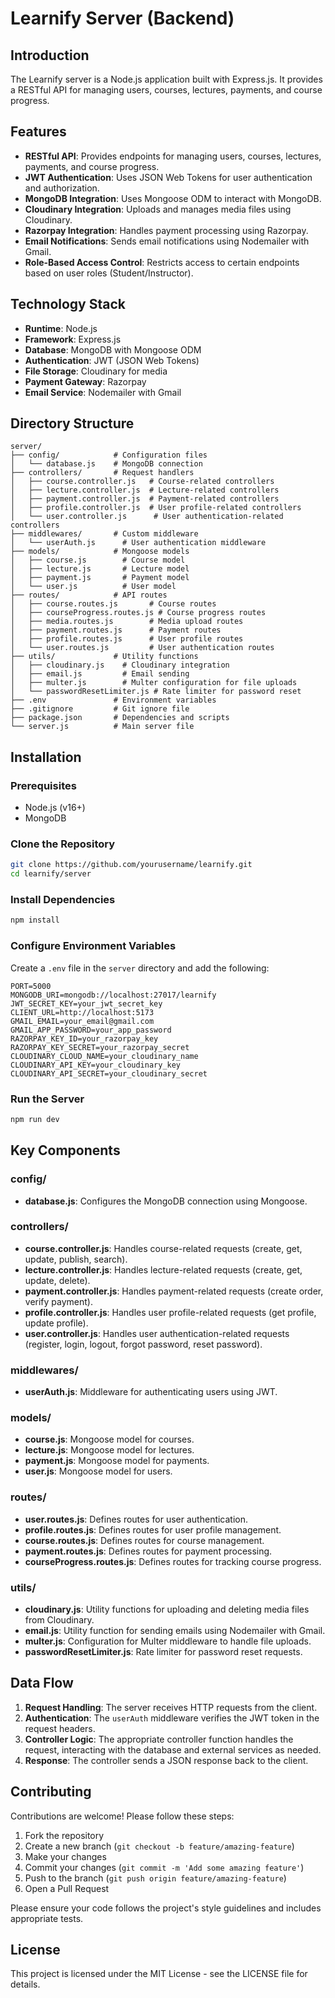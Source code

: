 # Learnify Server (Backend)

## Introduction

The Learnify server is a Node.js application built with Express.js. It provides a RESTful API for managing users, courses, lectures, payments, and course progress.

## Features

- **RESTful API**: Provides endpoints for managing users, courses, lectures, payments, and course progress.
- **JWT Authentication**: Uses JSON Web Tokens for user authentication and authorization.
- **MongoDB Integration**: Uses Mongoose ODM to interact with MongoDB.
- **Cloudinary Integration**: Uploads and manages media files using Cloudinary.
- **Razorpay Integration**: Handles payment processing using Razorpay.
- **Email Notifications**: Sends email notifications using Nodemailer with Gmail.
- **Role-Based Access Control**: Restricts access to certain endpoints based on user roles (Student/Instructor).

## Technology Stack

- **Runtime**: Node.js
- **Framework**: Express.js
- **Database**: MongoDB with Mongoose ODM
- **Authentication**: JWT (JSON Web Tokens)
- **File Storage**: Cloudinary for media
- **Payment Gateway**: Razorpay
- **Email Service**: Nodemailer with Gmail

## Directory Structure

```
server/
├── config/            # Configuration files
│   └── database.js    # MongoDB connection
├── controllers/       # Request handlers
│   ├── course.controller.js   # Course-related controllers
│   ├── lecture.controller.js  # Lecture-related controllers
│   ├── payment.controller.js  # Payment-related controllers
│   ├── profile.controller.js  # User profile-related controllers
│   └── user.controller.js      # User authentication-related controllers
├── middlewares/       # Custom middleware
│   └── userAuth.js      # User authentication middleware
├── models/            # Mongoose models
│   ├── course.js        # Course model
│   ├── lecture.js       # Lecture model
│   ├── payment.js       # Payment model
│   └── user.js          # User model
├── routes/            # API routes
│   ├── course.routes.js       # Course routes
│   ├── courseProgress.routes.js # Course progress routes
│   ├── media.routes.js        # Media upload routes
│   ├── payment.routes.js      # Payment routes
│   ├── profile.routes.js      # User profile routes
│   └── user.routes.js         # User authentication routes
├── utils/             # Utility functions
│   ├── cloudinary.js    # Cloudinary integration
│   ├── email.js         # Email sending
│   ├── multer.js        # Multer configuration for file uploads
│   └── passwordResetLimiter.js # Rate limiter for password reset
├── .env               # Environment variables
├── .gitignore         # Git ignore file
├── package.json       # Dependencies and scripts
└── server.js          # Main server file
```

## Installation

### Prerequisites
- Node.js (v16+)
- MongoDB

### Clone the Repository
```bash
git clone https://github.com/yourusername/learnify.git
cd learnify/server
```

### Install Dependencies
```bash
npm install
```

### Configure Environment Variables
Create a `.env` file in the `server` directory and add the following:
```
PORT=5000
MONGODB_URI=mongodb://localhost:27017/learnify
JWT_SECRET_KEY=your_jwt_secret_key
CLIENT_URL=http://localhost:5173
GMAIL_EMAIL=your_email@gmail.com
GMAIL_APP_PASSWORD=your_app_password
RAZORPAY_KEY_ID=your_razorpay_key
RAZORPAY_KEY_SECRET=your_razorpay_secret
CLOUDINARY_CLOUD_NAME=your_cloudinary_name
CLOUDINARY_API_KEY=your_cloudinary_key
CLOUDINARY_API_SECRET=your_cloudinary_secret
```

### Run the Server
```bash
npm run dev
```

## Key Components

### config/
- **database.js**: Configures the MongoDB connection using Mongoose.

### controllers/
- **course.controller.js**: Handles course-related requests (create, get, update, publish, search).
- **lecture.controller.js**: Handles lecture-related requests (create, get, update, delete).
- **payment.controller.js**: Handles payment-related requests (create order, verify payment).
- **profile.controller.js**: Handles user profile-related requests (get profile, update profile).
- **user.controller.js**: Handles user authentication-related requests (register, login, logout, forgot password, reset password).

### middlewares/
- **userAuth.js**: Middleware for authenticating users using JWT.

### models/
- **course.js**: Mongoose model for courses.
- **lecture.js**: Mongoose model for lectures.
- **payment.js**: Mongoose model for payments.
- **user.js**: Mongoose model for users.

### routes/
- **user.routes.js**: Defines routes for user authentication.
- **profile.routes.js**: Defines routes for user profile management.
- **course.routes.js**: Defines routes for course management.
- **payment.routes.js**: Defines routes for payment processing.
- **courseProgress.routes.js**: Defines routes for tracking course progress.

### utils/
- **cloudinary.js**: Utility functions for uploading and deleting media files from Cloudinary.
- **email.js**: Utility function for sending emails using Nodemailer with Gmail.
- **multer.js**: Configuration for Multer middleware to handle file uploads.
- **passwordResetLimiter.js**: Rate limiter for password reset requests.

## Data Flow

1. **Request Handling**: The server receives HTTP requests from the client.
2. **Authentication**: The `userAuth` middleware verifies the JWT token in the request headers.
3. **Controller Logic**: The appropriate controller function handles the request, interacting with the database and external services as needed.
4. **Response**: The controller sends a JSON response back to the client.

## Contributing

Contributions are welcome! Please follow these steps:

1. Fork the repository
2. Create a new branch (`git checkout -b feature/amazing-feature`)
3. Make your changes
4. Commit your changes (`git commit -m 'Add some amazing feature'`)
5. Push to the branch (`git push origin feature/amazing-feature`)
6. Open a Pull Request

Please ensure your code follows the project's style guidelines and includes appropriate tests.

## License

This project is licensed under the MIT License - see the LICENSE file for details.